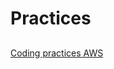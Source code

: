 # Practices

##

[Coding practices AWS](https://docs.aws.amazon.com/prescriptive-guidance/latest/best-practices-cdk-typescript-iac/typescript-best-practices.html#destructuring-props)
